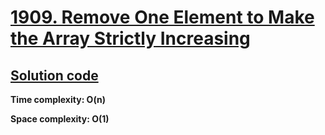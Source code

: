 # [1909. Remove One Element to Make the Array Strictly Increasing](https://leetcode.com/problems/remove-one-element-to-make-the-array-strictly-increasing)

## [Solution code](https://github.com/alexengrig/leetcode/blob/main/src/main/java/dev/alexengrig/leetcode/_1909_remove_element_to_array_increasing/Solution.java)

**Time complexity: O(n)**

**Space complexity: O(1)**
